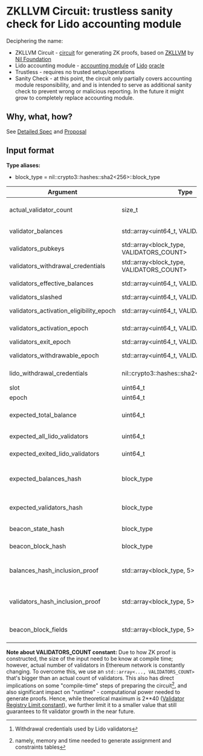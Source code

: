 # ZKLLVM Circuit: trustless sanity check for Lido accounting module

Deciphering the name: 

* ZKLLVM Circuit - [circuit][circuit] for generating ZK proofs, based on [ZKLLVM][zkllvm] by [Nil Foundation][nil-foundation]
* Lido accounting module - [accounting module][accounting-module] of [Lido][lido] [oracle][lido-oracle]
* Trustless - requires no trusted setup/operations
* Sanity Check - at this point, the circuit only partially covers accounting module responsibility, and
  and is intended to serve as additional sanity check to prevent wrong or malicious reporting. In the future
  it might grow to completely replace accounting module.

[circuit]: https://docs.nil.foundation/zkllvm/circuit-development/circuit-generation
[zkllvm]: https://docs.nil.foundation/zkllvm/overview/what-is-zkllvm
[nil-foundation]: https://nil.foundation/
[accounting-module]: https://github.com/lidofinance/lido-oracle/tree/develop/src/modules/accounting
[lido]: https://lido.fi/
[lido-oracle]: https://github.com/lidofinance/lido-oracle

## Why, what, how?

See [Detailed Spec][spec] and [Proposal][proposal]   

[spec]: https://docs.google.com/document/d/1d5Ru7WWae-yilXzOVgNS5DNweAMj6FNJrZllvD00mB0
[proposal]: https://research.lido.fi/t/zkllvm-trustless-zk-proof-tvl-oracle/5028

## Input format

**Type aliases:**
* block_type = nil::crypto3::hashes::sha2<256>::block_type


| Argument                                | Type                                        | Description                                                                     |
|-----------------------------------------|---------------------------------------------|---------------------------------------------------------------------------------|
| actual_validator_count                  | size_t                                      | Number of real, non-empty validators and balances in use                        |
| validator_balances                      | std::array<uint64_t, VALIDATORS_COUNT>      | Array of validator balances                                                     |
| validators_pubkeys                      | std::array<block_type, VALIDATORS_COUNT>    | Validators' public keys                                                         |
| validators_withdrawal_credentials       | std::array<block_type, VALIDATORS_COUNT>    | Validators' withdrawal keys                                                     |
| validators_effective_balances           | std::array<uint64_t, VALIDATORS_COUNT>      | Validators' effective balances                                                  |
| validators_slashed                      | std::array<uint64_t, VALIDATORS_COUNT>      | If validator was slashed                                                        |
| validators_activation_eligibility_epoch | std::array<uint64_t, VALIDATORS_COUNT>      | Validators' eligibility epoch                                                   |
| validators_activation_epoch             | std::array<uint64_t, VALIDATORS_COUNT>      | Validators' activation epoch                                                    |
| validators_exit_epoch                   | std::array<uint64_t, VALIDATORS_COUNT>      | Validators' exit epoch                                                          |
| validators_withdrawable_epoch           | std::array<uint64_t, VALIDATORS_COUNT>      | Validators' withdrawable epoch                                                  |
| lido_withdrawal_credentials             | nil::crypto3::hashes::sha2<256>::block_type | Lido withdrawal credentals[^1]                                                  |
| slot                                    | uint64_t                                    | Report slot                                                                     |
| epoch                                   | uint64_t                                    | Report epoch                                                                    |
| expected_total_balance                  | uint64_t                                    | Computed total balance belonging to Lido validators                             |
| expected_all_lido_validators            | uint64_t                                    | Count of all Lido validators                                                    |
| expected_exited_lido_validators         | uint64_t                                    | Count of exited Lido validators                                                 |
| expected_balances_hash                  | block_type                                  | [SSZ Merkleization][ssz] of all balances (`validator_balances` field)           |
| expected_validators_hash                | block_type                                  | [SSZ Merkleization][ssz] of all Validators (all other `validator_*` fields)     |
| beacon_state_hash                       | block_type                                  | Beacon State hash for the corresponding slot                                    |
| beacon_block_hash                       | block_type                                  | Beacon Block hash for the corresponding slot                                    |
| balances_hash_inclusion_proof           | std::array<block_type, 5>                   | Merkle tree inclusion proof for `expected_balances_hash` in `beacon_state_hash` |
| validators_hash_inclusion_proof         | std::array<block_type, 5>                   | Merkle tree inclusion proof for `expected_validators_hash` in `beacon_state_hash` |
| beacon_block_fields                     | std::array<block_type, 5>                   | BeaconBlockHeader fields (for beacon block hash checking)                       |

[ssz]: https://www.ssz.dev/

**Note about VALIDATORS_COUNT constant:** Due to how ZK proof is constructed, the size of the input need 
to be know at compile time; however, actual number of validators in Ethereum network is constantly changing.
To overcome this, we use an `std::array<..., VALIDATORS_COUNT>` that's bigger than an actual count of validators.
This also has direct implications on some "compile-time" steps of preparing the circuit[^2], and also 
significant impact on "runtime" - computational power needed to generate proofs. Hence, while theoretical maximum
is 2**40 ([Validator Registry Limit constant][validator-registry-limit]), we further limit it to a smaller value
that still guarantees to fit validator growth in the near future.

[validator-registry-limit]: https://github.com/ethereum/consensus-specs/blob/dev/specs/phase0/beacon-chain.md#state-list-lengths

[^1]: Withdrawal credentials used by Lido validators
[^2]: namely, memory and time needed to generate assignment and constraints tables
